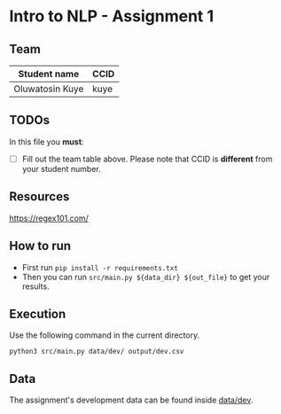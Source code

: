 # Intro to NLP - Assignment 1

## Team
|Student name| CCID |
|------------|------|
|Oluwatosin Kuye   | kuye|


## TODOs

In this file you **must**:
- [ ] Fill out the team table above. Please note that CCID is **different** from your student number.
## Resources
https://regex101.com/

## How to run
- First run `pip install -r requirements.txt`
- Then you can run `src/main.py ${data_dir} ${out_file}` to get your results.

## Execution
Use the following command in the current directory.

`python3 src/main.py data/dev/ output/dev.csv`

## Data
The assignment's development data can be found inside [data/dev](data/dev).